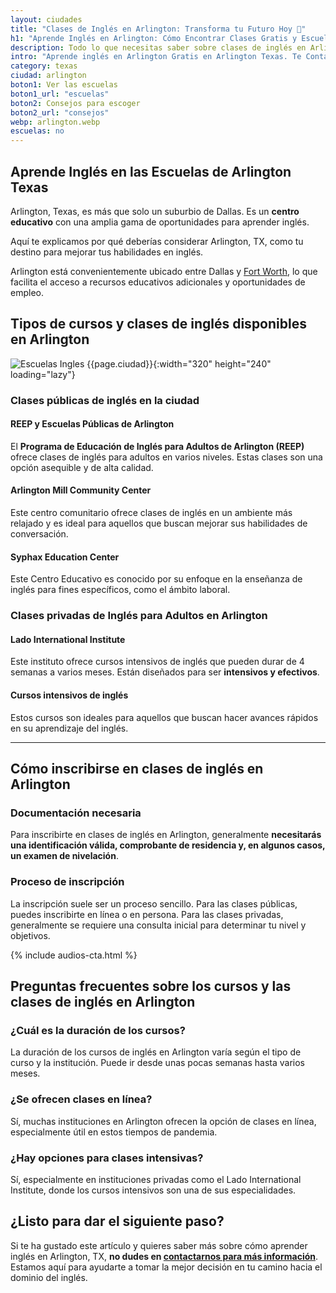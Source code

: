 ```yaml
---
layout: ciudades
title: "Clases de Inglés en Arlington: Transforma tu Futuro Hoy 🌟"
h1: "Aprende Inglés en Arlington: Cómo Encontrar Clases Gratis y Escuelas Top en TX y VA"
description: Todo lo que necesitas saber sobre clases de inglés en Arlington, TX en un solo lugar. ¡Haz clic para descubrir más!
intro: "Aprende inglés en Arlington Gratis en Arlington Texas. Te Contamos Cómo"
category: texas
ciudad: arlington
boton1: Ver las escuelas
boton1_url: "escuelas"
boton2: Consejos para escoger
boton2_url: "consejos"
webp: arlington.webp
escuelas: no
---
```

## Aprende Inglés en las Escuelas de Arlington Texas

Arlington, Texas, es más que solo un suburbio de Dallas. Es un **centro educativo** con una amplia gama de oportunidades para aprender inglés.

Aquí te explicamos por qué deberías considerar Arlington, TX, como tu destino para mejorar tus habilidades en inglés.

Arlington está convenientemente ubicado entre Dallas y [Fort Worth]({{'forth-worth'|relative_url}}), lo que facilita el acceso a recursos educativos adicionales y oportunidades de empleo.

## Tipos de cursos y clases de inglés disponibles en Arlington

![Escuelas Ingles {{page.ciudad}}]({{site.baseurl}}/img/{{page.webp}} "Clases inglés {{page.ciudad|capitalize}}"){:width="320" height="240" loading="lazy"}

### Clases públicas de inglés en la ciudad

#### REEP y Escuelas Públicas de Arlington

El **Programa de Educación de Inglés para Adultos de Arlington (REEP)** ofrece clases de inglés para adultos en varios niveles. Estas clases son una opción asequible y de alta calidad.

#### Arlington Mill Community Center

Este centro comunitario ofrece clases de inglés en un ambiente más relajado y es ideal para aquellos que buscan mejorar sus habilidades de conversación.

#### Syphax Education Center

Este Centro Educativo es conocido por su enfoque en la enseñanza de inglés para fines específicos, como el ámbito laboral.

### Clases privadas de Inglés para Adultos en Arlington

#### Lado International Institute

Este instituto ofrece cursos intensivos de inglés que pueden durar de 4 semanas a varios meses. Están diseñados para ser **intensivos y efectivos**.

#### Cursos intensivos de inglés

Estos cursos son ideales para aquellos que buscan hacer avances rápidos en su aprendizaje del inglés.

----

## Cómo inscribirse en clases de inglés en Arlington

### Documentación necesaria

Para inscribirte en clases de inglés en Arlington, generalmente **necesitarás una identificación válida, comprobante de residencia y, en algunos casos, un examen de nivelación**.

### Proceso de inscripción

La inscripción suele ser un proceso sencillo. Para las clases públicas, puedes inscribirte en línea o en persona. Para las clases privadas, generalmente se requiere una consulta inicial para determinar tu nivel y objetivos.

{% include audios-cta.html %}

## Preguntas frecuentes sobre los cursos y las clases de inglés en Arlington

### ¿Cuál es la duración de los cursos?

La duración de los cursos de inglés en Arlington varía según el tipo de curso y la institución. Puede ir desde unas pocas semanas hasta varios meses.

### ¿Se ofrecen clases en línea?

Sí, muchas instituciones en Arlington ofrecen la opción de clases en línea, especialmente útil en estos tiempos de pandemia.

### ¿Hay opciones para clases intensivas?

Sí, especialmente en instituciones privadas como el Lado International Institute, donde los cursos intensivos son una de sus especialidades.

## ¿Listo para dar el siguiente paso?

Si te ha gustado este artículo y quieres saber más sobre cómo aprender inglés en Arlington, TX, **no dudes en [contactarnos para más información]({{'clases-en-linea'|relative_url}})**. Estamos aquí para ayudarte a tomar la mejor decisión en tu camino hacia el dominio del inglés.
